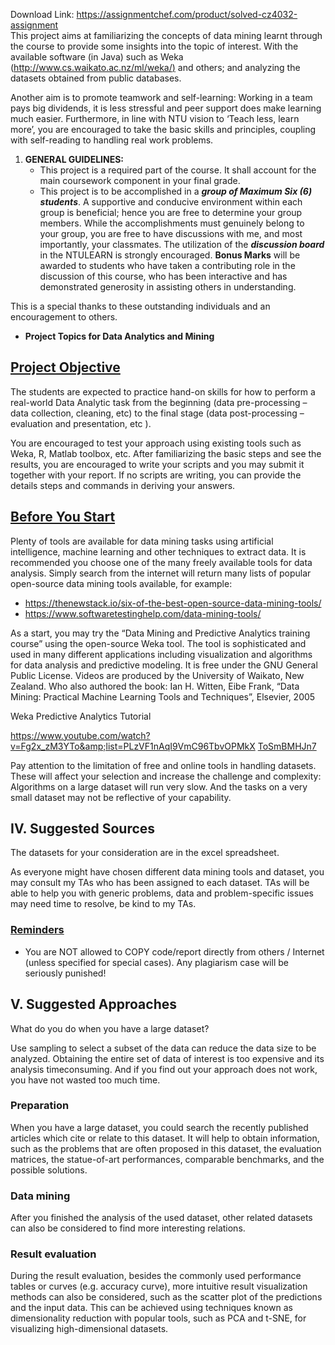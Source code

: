 Download Link: https://assignmentchef.com/product/solved-cz4032-assignment
<br>
This project aims at familiarizing the concepts of data mining learnt through the course to provide some insights into the topic of interest. With the available software (in Java) such as Weka (<a href="http://www.cs.waikato.ac.nz/ml/weka/">http://www.cs.waikato.ac.nz/ml/weka/</a><a href="http://www.cs.waikato.ac.nz/ml/weka/">)</a> and others; and analyzing the datasets obtained from public databases.

Another aim is to promote teamwork and self-learning: Working in a team pays big dividends, it is less stressful and peer support does make learning much easier. Furthermore, in line with NTU vision to ‘Teach less, learn more’, you are encouraged to take the basic skills and principles, coupling with self-reading to handling real work problems.

<strong> </strong>

<ol>

 <li><strong>GENERAL GUIDELINES: </strong>

  <ul>

   <li>This project is a required part of the course. It shall account for the main coursework component in your final grade.</li>

   <li>This project is to be accomplished in a <strong><em>group of Maximum Six (6) students</em></strong>. A supportive and conducive environment within each group is beneficial; hence you are free to determine your group members. While the accomplishments must genuinely belong to your group, you are free to have discussions with me, and most importantly, your classmates. The utilization of the <strong><em>discussion board</em></strong> in the NTULEARN is strongly encouraged. <strong>Bonus Marks</strong> will be awarded to students who have taken a contributing role in the discussion of this course, who has been interactive and has demonstrated generosity in assisting others in understanding.</li>

  </ul></li>

</ol>

This is a special thanks to these outstanding individuals and an encouragement to others.







<ul>

 <li><strong>Project Topics for Data Analytics and Mining </strong></li>

</ul>

<h2><u>Project Objective</u></h2>

The students are expected to practice hand-on skills for how to perform a real-world Data Analytic task from the beginning (data pre-processing – data collection, cleaning, etc) to the final stage (data post-processing – evaluation and presentation, etc ).




You are encouraged to test your approach using existing tools such as Weka, R, Matlab toolbox, etc. After familiarizing the basic steps and see the results, you are encouraged to write your scripts and you may submit it together with your report. If no scripts are writing, you can provide the details steps and commands in deriving your answers.

<h2><u>Before You Start</u></h2>

Plenty of tools are available for data mining tasks using artificial intelligence, machine learning and other techniques to extract data. It is recommended you choose one of the many freely available tools for data analysis.  Simply search from the internet will return many lists of popular open-source data mining tools available, for example:

<ul>

 <li><a href="https://thenewstack.io/six-of-the-best-open-source-data-mining-tools/">https://thenewstack.io/six-of-the-best-open-source-data-mining-tools/</a></li>

 <li><a href="https://www.softwaretestinghelp.com/data-mining-tools/">https://www.softwaretestinghelp.com/data-mining-tool</a><a href="https://www.softwaretestinghelp.com/data-mining-tools/">s</a><a href="https://www.softwaretestinghelp.com/data-mining-tools/">/</a></li>

</ul>




As a start, you may try the “Data Mining and Predictive Analytics training course” using the open-source Weka tool. The tool is sophisticated and used in many different applications including visualization and algorithms for data analysis and predictive modeling. It is free under the GNU General Public License. Videos are produced by the University of Waikato, New Zealand. Who also authored the book: Ian H. Witten, Eibe Frank, “Data Mining:  Practical Machine Learning Tools and Techniques”, Elsevier, 2005




Weka Predictive Analytics Tutorial

<a href="https://www.youtube.com/watch?v=Fg2x_zM3YTo&amp;list=PLzVF1nAqI9VmC96TbvOPMkXToSmBMHJn7">https://www.youtube.com/watch?v=Fg2x_zM3YTo&amp;list=PLzVF1nAqI9VmC96TbvOPMkX </a><a href="https://www.youtube.com/watch?v=Fg2x_zM3YTo&amp;list=PLzVF1nAqI9VmC96TbvOPMkXToSmBMHJn7">ToSmBMHJn7</a>




Pay attention to the limitation of free and online tools in handling datasets. These will affect your selection and increase the challenge and complexity: Algorithms on a large dataset will run very slow. And the tasks on a very small dataset may not be reflective of your capability.




<h2>IV. Suggested Sources</h2>

The datasets for your consideration are in the excel spreadsheet.

As everyone might have chosen different data mining tools and dataset, you may consult my TAs who has been assigned to each dataset. TAs will be able to help you with generic problems, data and problem-specific issues may need time to resolve, be kind to my TAs.

<strong> </strong>

<h3><strong><u>Reminders</u></strong></h3>

<ul>

 <li>You are NOT allowed to COPY code/report directly from others / Internet (unless specified for special cases). Any plagiarism case will be seriously punished!</li>

</ul>

<h2>V.     Suggested Approaches</h2>

What do you do when you have a large dataset?

Use sampling to select a subset of the data can reduce the data size to be analyzed. Obtaining the entire set of data of interest is too expensive and its analysis timeconsuming. And if you find out your approach does not work, you have not wasted too much time.




<h3>Preparation</h3>

When you have a large dataset, you could search the recently published articles which cite or relate to this dataset. It will help to obtain information, such as the problems that are often proposed in this dataset, the evaluation matrices, the statue-of-art performances, comparable benchmarks, and the possible solutions.




<h3>Data mining</h3>

After you finished the analysis of the used dataset, other related datasets can also be considered to find more interesting relations.




<h3>Result evaluation</h3>

During the result evaluation, besides the commonly used performance tables or curves (e.g. accuracy curve), more intuitive result visualization methods can also be considered, such as the scatter plot of the predictions and the input data. This can be achieved using techniques known as dimensionality reduction with popular tools, such as PCA and t-SNE, for visualizing high-dimensional datasets.


